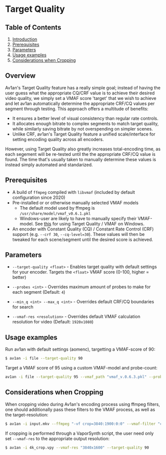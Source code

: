 # Target Quality

## Table of Contents

1. [Introduction](#introduction)
2. [Prerequisites](#prerequisites)
3. [Parameters](#parameters)
4. [Usage examples](#usage-examples)
5. [Considerations when Cropping](#considerations-when-cropping)

## Overview

Av1an's Target Quality feature has a really simple goal; instead of having the user guess what the appropriate CQ/CRF value is to achieve their desired video quality, we simply set a VMAF score 'target' that we wish to achieve and let av1an automatically determine the appropriate CRF/CQ values per segment through testing. This approach offers a multitude of benefits:

- It ensures a better level of visual consistency than regular rate controls.
- It allocates enough bitrate to complex segments to match target quality, while similarly saving bitrate by not overspending on simpler scenes.
- Unlike CRF, av1an's Target Quality feature a unified scale/interface for setting encoding quality across all encoders.

However, using Target Quality also greatly increases total-encoding time, as each segement will be re-tested until the the appropriate CRF/CQ value is found. The time that's usually taken to manually determine these values is instead simply automated and standarized.

## Prerequisites

 - A build of `ffmpeg` compiled with `libvmaf` (included by default configuration since 2020)
 - Pre-installed or or otherwise manually selected VMAF models
   - The default model used by ffmpeg is `/usr/share/model/vmaf_v0.6.1.pkl`
   - Windows-user are likely to have to manually specify their VMAF-model. See [this](https://github.com/Netflix/vmaf/blob/master/resource/doc/ffmpeg.md#note-about-the-model-path-on-windows) for using Target Quality / VMAF on Windows.
 - An encoder with Constant Quality (CQ) / Constant Rate Control (CRF) support (e.g. `--crf 30`, `--cq-level=30`). These values will then be tweaked for each scene/segment until the desired score is achieved.

## Parameters

- `--target-quality <float>` - Enables target quality with default settings for your encoder. Targets the `<float>` VMAF score (0-100, higher = better)

- `--probes <int>` - Overrides maximum amount of probes to make for each segment (Default: `4`)

- `--min_q <int> --max_q <int>` - Overrides default CRF/CQ boundaries for search

- `--vmaf-res <resolution>` - Overrides default VMAF calculation resolution for video (Default: `1920x1080`)

## Usage examples

Run av1an with default settings (aomenc), targetting a VMAF-score of 90:
```bash
$ av1an -i file --target-quality 90
```

Target a VMAF score of 95 using a custom VMAF-model and probe-count:
```bash
av1an -i file --target-quality 95 --vmaf_path "vmaf_v.0.6.3.pkl" --probes 6
```

## Considerations when Cropping

When cropping video during Av1an's encoding process using ffmpeg filters, one should additionally pass these filters to the VMAF process, as well as the target-resolution: 

```bash
$ av1an -i input.mkv --ffmpeg "-vf crop=3840:1900:0:0" --vmaf-filter "crop=3840:1900:0:0" --vmaf-res "3840x1900" --target-quality 90
```

If cropping is performed through a VaporSynth script, the user need only set `--vmaf-res` to the appropriate output resolution:

```bash
$ av1an -i 4k_crop.vpy --vmaf-res "3840x1600" --target-quality 90
```
